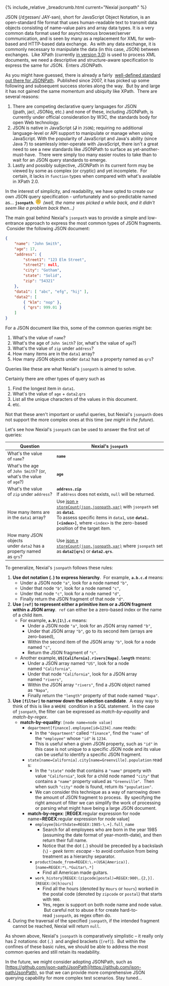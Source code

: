 {% include_relative _breadcrumb.html current="Nexial jsonpath" %}

JSON (/dʒeɪsən/ JAY-sən), short for JavaScript Object Notation, is an open-standard file format that uses 
human-readable text to transmit data objects consisting of name–value pairs and array data types. It is a very 
common data format used for asynchronous browser/server communication, and is seen by many as a replacement for XML 
for web-based and HTTP-based data exchange.  As with any data exchange, it is commonly necessary to manipulate the 
data (in this case, JSON) between exchanges.  Like XPath (currently [in version 3.0](https://www.w3.org/TR/xpath-30/)) 
is used to process XML documents, we need a descriptive and structure-aware specification to express the same for 
JSON.  Enters JSONPath.

As you might have guessed, there is already a fairly 
[well-defined standard out there for JSONPath](http://goessner.net/articles/JsonPath/).  Published since 2007, it 
has picked up some following and subsequent success stories along the way.  But by and large it has not gained the 
same momentum and ubiquity like XPath.  There are several reasons:
1. There are competing declarative query languages for JSON (jpath, jacl, JSONiq, etc.) and none of these, 
   including JSONPath, is currently under official consideration by W3C, the standards body for open Web technology.
2. JSON is native in JavaScript (**J** in `JSON`); requiring no additional language-level or API support to 
   manipulate or manage when using JavaScript. With the popularity of JavaScript and Java's ability (since Java 7) 
   to seamlessly inter-operate with JavaScript, there isn't a great need to see a new standards like JSONPath to 
   surface as yet-another-must-have.  There were simply too many easier routes to take than to wait for an JSON 
   query standards to emerge.
3. Lastly and possibly subjective, JSONPath in its current form may be viewed by some as complex (or cryptic) and 
   yet incomplete.  For certain, it lacks in `function` types when compared with what's available in XPath 2.0.

In the interest of simplicity, and readability, we have opted to create our own JSON query specification - 
unfortunately and so-predictable named as... **`jsonpath`**. ![sad](../image/sad.png) 
_(well, the name was picked a while back, and it didn't seem like a problem back then...)_

The main goal behind Nexial's `jsonpath` was to provide a simple and low-entrance approach to express the most 
common types of JSON fragments.  Consider the following JSON document:

```json
{
    "name": "John Smith",
    "age": 17,
    "address": {
        "street1": "123 Elm Street",
        "street2": null,
        "city": "Gotham",
        "state": "Solid",
        "zip": "54321"
    },
    "data1": [ "abc", "efg", "hij" ],
    "data2": [
        { "klm": "nop" },
        { "qrs": 999.01 }
    ]
}
```

For a JSON document like this, some of the common queries might be:
1. What's the value of `name`?
2. What's the age of `John Smith`? (or, what's the value of `age`?)
3. What's the value of `zip` under `address`?
4. How many items are in the `data1` array?
5. How many JSON objects under `data2` has a property named as `qrs`?

Queries like these are what Nexial's `jsonpath` is aimed to solve.

Certainly there are other types of query such as 
1. Find the longest item in `data1`.
2. What's the value of `age` + `data2`.`qrs`
3. List all the unique characters of the values in this document.
4. etc.

Not that these aren't important or useful queries, but Nexial's `jsonpath` does not support the more complex 
ones at this time (_we might in the future_).

Let's see how Nexial's `jsonpath` can be used to answer the first set of queries:

| Question                                                           | Nexial's `jsonpath` |
|--------------------------------------------------------------------|---------------------|
| What's the value of `name`?                                        | **`name`**          |
| What's the age of `John Smith`? (or, what's the value of `age`?)   | **`age`**           |
| What's the value of `zip` under `address`?                         | **`address.zip`**<br/>If `address` does not exists, `null` will be returned.|
| How many items are in the `data1` array?                           | Use [json &raquo; `storeCount(json,jsonpath,var)`](../commands/json/storeCount(json,jsonpath,var)) with `jsonpath` set as **`data1`**. <br/>To assess specific items in `data1`, use **`data1.[<index>]`**, where `<index>` is the zero-based position of the target item.|
| How many JSON objects under `data2` has a property named as `qrs`? | Use [json &raquo; `storeCount(json,jsonpath,var)`](../commands/json/storeCount(json,jsonpath,var)) where `jsonpath` set as **`data2[qrs]`** or **`data2.qrs`**.|


To generalize, Nexial's `jsonpath` follows these rules:
1. **Use dot notation (`.`) to express hierarchy**.  For example, **`a.b.c.d`** means:
   - Under a JSON node `"a"`, look for a node named `"b"`,
   - Under that node `"b"`, look for a node named `"c"`,
   - Under that node `"c"`, look for a node named `"d"`,
   - Finally return the JSON fragment of that node `"d"`. 
2. **Use `[ref]` to represent either a primitive item or a JSON fragment within a JSON array**.  `ref` can either be 
   a zero-based index or the name of a child item.
   - For example, **`a.b\[1\].c`** means:
     - Under a JSON node `"a"`, look for an JSON array named `"b"`,
     - Under that JSON array `"b"`, go to its second item (arrays are zero-based),
     - Within the second item of the JSON array `"b"`, look for a node named `"c"`,
     - Return the JSON fragment of `"c"`.
   - Another example, **`US[California].rivers[Napa].length`** means:
     - Under a JSON array named `"US"`, look for a node named `"California"`,
     - Under that node `"California"`, look for a JSON array named `"rivers"`,
     - Within the JSON array `"rivers"`, find a JSON object named as `"Napa"`,
     - Finally return the `"length"` property of that node named `"Napa"`.
3. **Use `[filter]` to narrow down the selection candidate**.  A easy way to think of this is like a `WHERE` 
   condition in a SQL statement.  In the case of `jsonpath`, the filter can be expressed as _match-by-equality_ and 
   _match-by-regex_. 
   - **match-by-equality**: `[node name=node value]`
     - `department[finance].employee[id=1234].name` reads:
       - In the `"department"` called `"finance"`, find the `"name"` of the `"employee"` whose `"id"` is `1234`.
       - This is useful when a given JSON property, such as `"id"` in this case is not unique to a specific JSON node and its value can be useful to identify a specific JSON fragment. 
     - `state[name=California].city[name=Greenville].population` reads:
       - In the `"state"` node that contains a `"name"` property with value `"California"`, look for a child node named `"city"` that contains a `"name"` property valued as `"Greenville"`.  Then when such `"city"` node is found, return its `"population"`.
       - We can consider this technique as a way of narrowing down the amount of JSON fragment to process.  By specifying the right amount of filter we can simplify the work of processing or parsing what might have being a large JSON document.
     - **match-by-regex**: [**REGEX**:regular expression for node name=**REGEX**:regular expression for node value]
       - `employee[birthdate=REGEX:1985-\.+].full_name`
         - Search for all employees who are born in the year 1985 (assuming the date format of year-month-date), and then return their full name.
         - Notice that the dot (`.`) should be preceded by a backslash (`\`) - _geek term: escape_ \- to avoid confusion from being treatment as a hierarchy separator.
       - `product[made_from=REGEX:\.+(USA|America)].[name=REGEX:*\.*Guitar\.*]`
         - Find all American made guitars.
       - `work_history[REGEX:(zipcode|postal)=REGEX:900\.{2,}].[REGEX:(H|h)ours]` 
         - Find all the hours (denoted by `Hours` or `hours`) worked in the postal code (denoted by `zipcode` or `postal`) that starts with `900`.
         - Yes, regex is support on both node name and node value.  But careful not to abuse it for create hard-to-read `jsonpath`, as regex often do.
4. During the traversal of the specified `jsonpath`, if the intended fragment cannot be reached, Nexial will 
   return `null`.

As shown above, Nexial's `jsonpath` is comparatively simplistic – it really only has 2 notations: dot (`.`)  and 
angled brackets (`[ref]`).  But within the confines of these basic rules, we should be able to address the most 
common queries and still retain its readability. 

In the future, we might consider adopting JSONPath, such as 
[https://github.com/json-path/JsonPath](https://github.com/json-path/JsonPath), so that we can provide more 
comprehensive JSON querying capability for more complex test scenarios. Stay tuned...

